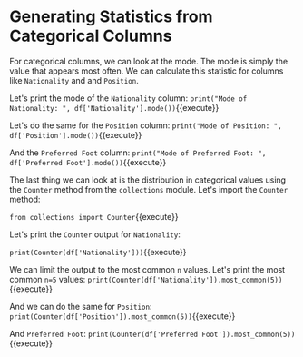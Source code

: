 # Generating Statistics from Categorical Columns

For categorical columns, we can look at the mode. The mode is simply the value that appears most often.  We can calculate this statistic for columns like `Nationality` and and `Position`. 


Let's print the mode of the `Nationality` column:
`print("Mode of Nationality: ", df['Nationality'].mode())`{{execute}}


Let's do the same for the `Position` column:
`print("Mode of Position: ", df['Position'].mode())`{{execute}}

And the `Preferred Foot` column:
`print("Mode of Preferred Foot: ", df['Preferred Foot'].mode())`{{execute}}


The last thing we can look at is the distribution in categorical values using the `Counter` method from the `collections` module. Let's import the `Counter` method:

`from collections import Counter`{{execute}}

Let's print the `Counter` output for `Nationality`:

`print(Counter(df['Nationality']))`{{execute}}

We can limit the output to the most common `n` values. Let's print the most common `n=5` values:
`print(Counter(df['Nationality']).most_common(5))`{{execute}}

And we can do the same for `Position`:
`print(Counter(df['Position']).most_common(5))`{{execute}}

And `Preferred Foot`:
`print(Counter(df['Preferred Foot']).most_common(5))`{{execute}}


